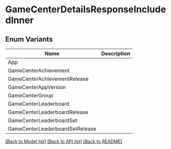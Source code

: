 # GameCenterDetailsResponseIncludedInner

## Enum Variants

| Name | Description |
|---- | -----|
| App |  |
| GameCenterAchievement |  |
| GameCenterAchievementRelease |  |
| GameCenterAppVersion |  |
| GameCenterGroup |  |
| GameCenterLeaderboard |  |
| GameCenterLeaderboardRelease |  |
| GameCenterLeaderboardSet |  |
| GameCenterLeaderboardSetRelease |  |

[[Back to Model list]](../README.md#documentation-for-models) [[Back to API list]](../README.md#documentation-for-api-endpoints) [[Back to README]](../README.md)


